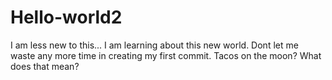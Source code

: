 # Hello-world2
I am less new to this...
I am learning about this new world.
Dont let me waste any more time in creating my first commit.
Tacos on the moon? What does that mean?
